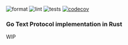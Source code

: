 ![format](https://github.com/cookiephone/bnf-rs/actions/workflows/format.yaml/badge.svg) ![lint](https://github.com/cookiephone/bnf-rs/actions/workflows/lint.yaml/badge.svg) ![tests](https://github.com/cookiephone/bnf-rs/actions/workflows/test.yaml/badge.svg) [![codecov](https://coveralls.io/repos/github/cookiephone/bnf-rs/badge.svg?branch=master)](https://coveralls.io/github/cookiephone/bnf-rs?branch=master)

### Go Text Protocol implementation in Rust

WIP
